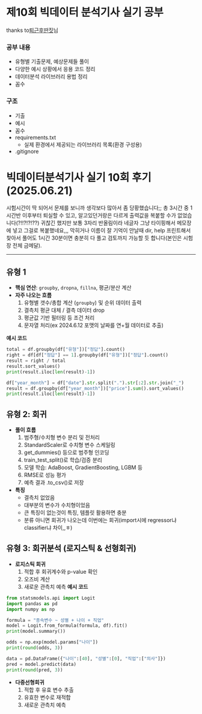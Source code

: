 # 제10회 빅데이터 분석기사 실기 공부

thanks to[퇴근후딴짓](https://github.com/lovedlim/BigDataCertificationCourses)님

### 공부 내용
 - 유형별 기출문제, 예상문제들 풀이
 - 다양한 예시 상황에서 응용 코드 정리
 - 데이터분석 라이브러리 용법 정리
 - 꼼수

### 구조
 - 기출
 - 예시
 - 꼼수
 - requirements.txt
   - 실제 환경에서 제공되는 라이브러리 목록(환경 구성용)
 - .gitignore

# 빅데이터분석기사 실기 10회 후기(2025.06.21)

시험시간이 딱 되어서 문제를 보니까 생각보다 많아서 좀 당황했습니다;; 총 3시간 중 1시간반 이후부터 퇴실할 수 있고, 알고있던거랑은 다르게 출력값을 복붙할 수가 없었습니다(?!!?!?!??) 귀찮긴 했지만 보통 3자리 반올림이라 네글자 그냥 타이핑해서 메모장에 넣고 그걸로 복붙했네요,,, 막히거나 이름이 잘 기억이 안날때 dir, help 프린트해서 찾아서 풀어도 1시간 30분이면 충분히 다 풀고 검토까지 가능할 듯 합니다(본인은 시험장 전체 금메달).

---

## 유형 1
- **핵심 연산**: `groupby`, `dropna`, `fillna`, 평균/분산 계산
- **자주 나오는 흐름**
  1. 유형별 갯수/총합 계산 (`groupby`) 및 순위 데이터 출력
  2. 결측치 평균 대체 / 결측 데이터 drop
  3. 평균값 기반 필터링 등 조건 처리
  4. 문자열 처리(ex 2024.6.12 포맷의 날짜를 연+월 데이터로 추출)

**예시 코드**
```python
total = df.groupby(df["유형"])["정답"].count()
right = df[df["정답"] == 1].groupby(df["유형"])["정답"].count()
result = right / total
result.sort_values()
print(result.iloc[len(result)-1])

df["year_month"] = df["date"].str.split(".").str[:2].str.join("_")
result = df.groupby(df["year_month"])["price"].sum().sort_values()
print(result.iloc[len(result)-1])
```
## 유형 2: 회귀
 - **풀이 흐름**
   1. 범주형/수치형 변수 분리 및 전처리 
   2. StandardScaler로 수치형 변수 스케일링 
   3. get_dummies() 등으로 범주형 인코딩 
   4. train_test_split()로 학습/검증 분리 
   5. 모델 학습: AdaBoost, GradientBoosting, LGBM 등
   6. RMSE로 성능 평가
   7. 예측 결과 .to_csv()로 저장
- **특징**
  - 결측치 없었음
  - 대부분의 변수가 수치형이었음
  - 큰 특징이 없는것이 특징, 템플릿 활용하면 충분
  - 분류 아니면 회귀가 나오는데 이번에는 회귀(import시에 regressor냐 classifier냐 차이,,ㅎ)

## 유형 3: 회귀분석 (로지스틱 & 선형회귀)
- **로지스틱 회귀**
  1. 적합 후 회귀계수와 p-value 확인
  2. 오즈비 계산
  3. 새로운 관측치 예측
**예시 코드**
```python
from statsmodels.api import Logit
import pandas as pd
import numpy as np

formula = "종속변수 ~ 성별 + 나이 + 직업"
model = Logit.from_formula(formula, df).fit()
print(model.summary())

odds = np.exp(model.params["나이"]) 
print(round(odds, 3))

data = pd.DataFrame({"나이":[40], "성별":[0], "직업":["의사"]})
pred = model.predict(data)
print(round(pred, 3))
```

- **다중선형회귀**
  1. 적합 후 유효 변수 추출
  2. 유효한 변수로 재적합
  3. 새로운 관측치 예측